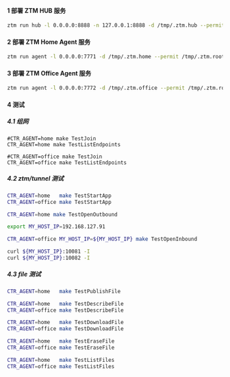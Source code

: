 #### 1 部署 ZTM HUB 服务

```bash
ztm run hub -l 0.0.0.0:8888 -n 127.0.0.1:8888 -d /tmp/.ztm.hub --permit /tmp/.ztm.root.json
```

#### 2 部署 ZTM Home Agent 服务

```bash
ztm run agent -l 0.0.0.0:7771 -d /tmp/.ztm.home --permit /tmp/.ztm.root.json --join k8s-mesh --join-as home
```

#### 3 部署 ZTM Office Agent 服务

```bash
ztm run agent -l 0.0.0.0:7772 -d /tmp/.ztm.office --permit /tmp/.ztm.root.json --join k8s-mesh --join-as office
```

#### 4 测试

##### 4.1 组网

```
#CTR_AGENT=home make TestJoin
CTR_AGENT=home make TestListEndpoints

#CTR_AGENT=office make TestJoin
CTR_AGENT=office make TestListEndpoints
```

##### 4.2 ztm/tunnel 测试

```bash
CTR_AGENT=home   make TestStartApp
CTR_AGENT=office make TestStartApp

CTR_AGENT=home make TestOpenOutbound

export MY_HOST_IP=192.168.127.91

CTR_AGENT=office MY_HOST_IP=${MY_HOST_IP} make TestOpenInbound

curl ${MY_HOST_IP}:10081 -I
curl ${MY_HOST_IP}:10082 -I
```

##### 4.3 file 测试

```bash
CTR_AGENT=home   make TestPublishFile

CTR_AGENT=home   make TestDescribeFile
CTR_AGENT=office make TestDescribeFile

CTR_AGENT=home   make TestDownloadFile
CTR_AGENT=office make TestDownloadFile

CTR_AGENT=home   make TestEraseFile
CTR_AGENT=office make TestEraseFile

CTR_AGENT=home   make TestListFiles
CTR_AGENT=office make TestListFiles
```

